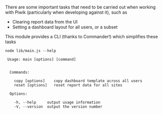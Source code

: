 There are some important tasks that need to be carried out when working with Piwik (particularly when developing against it), such as

* Clearing report data from the UI
* Setting a dashboard layout for all users, or a subset

This module provides a CLI (thanks to Commander!) which simplifies these tasks

```shell
node lib/main.js --help

 Usage: main [options] [command]


  Commands:

    copy [options]    copy dashboard template across all users
    reset [options]   reset report data for all sites

  Options:

    -h, --help     output usage information
    -V, --version  output the version number


```